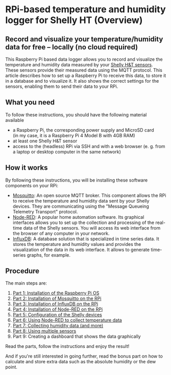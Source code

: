 # RPi-based temperature and humidity logger for Shelly HT (Overview)

## Record and visualize your temperature/humidity data for free &ndash; locally (no cloud required)
This Raspberry Pi based data logger allows you to record and visualize the temperature and humidity data measured by your [Shelly H&T sensors](https://www.shelly.com/de/products/shelly-h-t-gen3-matte-white). These sensors provide their measured data using the MQTT protocol. This article describes how to set up a Raspberry Pi to receive this data, to store it in a database and to visualize it. It also shows the correct settings for the sensors, enabling them to send their data to your RPi.

## What you need
To follow these instructions, you should have the following material available
- a Raspberry Pi, the corresponding power supply and MicroSD card<br>(in my case, it is a Raspberry Pi 4 Model B with 4GB RAM)
- at least one Shelly H&T sensor
- access to the (headless) RPi via SSH and with a web browser (e. g. from a laptop or desktop computer in the same network)

## How it works
By following these instructions, you will be installing these software components on your RPi:
- [Mosquitto](https://mosquitto.org/): An open source MQTT broker. This component allows the RPi to receive the temperature and humidity data sent by your Shelly devices. They are communicating using the "Message Queueing Telemetry Transport" protocol.
- [Node-RED](https://nodered.org/): A popular home automation software. Its graphical interfaces allows you to set up the collection and processing of the real-time data of the Shelly sensors. You will access its web interface from the browser of any computer in your network.
- [InfluxDB](https://www.influxdata.com/products/influxdb/): A database solution that is specialized in time series data. It stores the temperature and humidity values and provides the visualization of the data in its web interface. It allows to generate time-series graphs, for example.


## Procedure
The main steps are:
1. [Part 1: Installation of the Raspberry Pi OS](/2025/02/18/01-RPi-based_temperature_and_humidity_logger_for_Shelly_HT.html)
2. [Part 2: Installation of Mosquitto on the RPi](/2025/02/18/02-RPi-based_temperature_and_humidity_logger_for_Shelly_HT.html)
3. [Part 3: Installation of InfluxDB on the RPi](/2025/02/18/03-RPi-based_temperature_and_humidity_logger_for_Shelly_HT.html)
4. [Part 4: Installation of Node-RED on the RPi](/2025/02/18/04-RPi-based_temperature_and_humidity_logger_for_Shelly_HT.html)
5. [Part 5: Configuration of the Shelly devices](/2025/02/18/05-RPi-based_temperature_and_humidity_logger_for_Shelly_HT.html)
6. [Part 6: Using Node-RED to collect temperature data](/2025/02/18/06-RPi-based_temperature_and_humidity_logger_for_Shelly_HT.html)
7. [Part 7: Collecting humidity data (and more)](/2025/02/18/07-RPi-based_temperature_and_humidity_logger_for_Shelly_HT.html)
8. [Part 8: Using multiple sensors](/2025/02/18/08-RPi-based_temperature_and_humidity_logger_for_Shelly_HT.html)
9. Part 9: Creating a dashboard that shows the data graphically

Read the parts, follow the instructions and enjoy the result!

And if you're still interested in going further, read the bonus part on how to calculate and store extra data such as the absolute humidity or the dew point.
